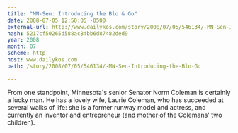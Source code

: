 ```yaml
---
title: "MN-Sen: Introducing the Blo & Go"
date: 2008-07-05 12:50:05 -0500
external-url: http://www.dailykos.com/story/2008/07/05/546134/-MN-Sen-Introducing-the-Blo-Go
hash: 5217cf50265d588ac84bb6d87482ded9
year: 2008
month: 07
scheme: http
host: www.dailykos.com
path: /story/2008/07/05/546134/-MN-Sen-Introducing-the-Blo-Go

---
```


From one standpoint, Minnesota's senior Senator Norm Coleman is certainly a lucky man. He has a lovely wife, Laurie Coleman, who has succeeded at several walks of life: she is a former runway model and actress, and currently an inventor and entrepreneur (and mother of the Colemans' two children).
